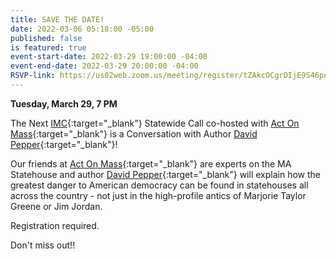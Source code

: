 ```yaml
---
title: SAVE THE DATE!
date: 2022-03-06 05:18:00 -05:00
published: false
is featured: true
event-start-date: 2022-03-29 19:00:00 -04:00
event-end-date: 2022-03-29 20:00:00 -04:00
RSVP-link: https://us02web.zoom.us/meeting/register/tZAkcOCgrDIjE9S46pn8nzWLtySCAHOpjdiY
---
```


**Tuesday, March 29, 7 PM**

The Next [IMC](https://indivisible-ma.org){:target="_blank"} Statewide Call co-hosted with [Act On Mass](https://actonmass.org){:target="_blank"} is a Conversation with Author [David Pepper](http://davidpepper.com){:target="_blank"}!

Our friends at [Act On Mass](https://actonmass.org){:target="_blank"} are experts on the MA Statehouse and author [David Pepper](http://davidpepper.com){:target="_blank"} will explain how the greatest danger to American democracy can be found in statehouses all across the country - not just in the high-profile antics of Marjorie Taylor Greene or Jim Jordan.

Registration required.

Don't miss out!!



